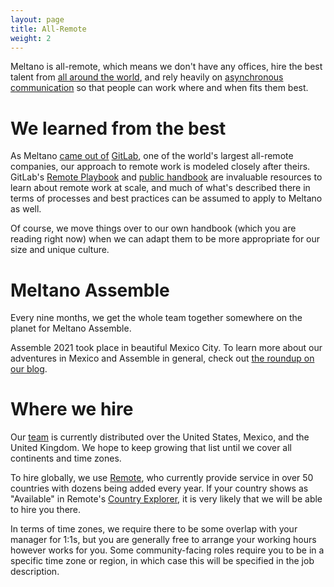 ```yaml
---
layout: page
title: All-Remote
weight: 2
---
```


Meltano is all-remote, which means we don't have any offices,
hire the best talent from [all around the world](#where-we-hire), and
rely heavily on [asynchronous communication](/company/communication#asynchronous-communication) so that people can work where and when fits them best.

# We learned from the best

As Meltano [came out of](/company/#history) [GitLab](https://about.gitlab.com), one of the world's largest all-remote companies,
our approach to remote work is modeled closely after theirs.
GitLab's [Remote Playbook](https://about.gitlab.com/company/culture/all-remote/) and [public handbook](https://about.gitlab.com/handbook/) are invaluable resources to learn about remote work at scale, and much of what's described there in terms of processes and best practices can be assumed to apply to Meltano as well.

Of course, we move things over to our own handbook (which you are reading right now) when we can adapt them to be more appropriate for our size and unique culture.

# Meltano Assemble

Every nine months, we get the whole team together somewhere on the planet for Meltano Assemble.

Assemble 2021 took place in beautiful Mexico City.
To learn more about our adventures in Mexico and Assemble in general, check out [the roundup on our blog](https://meltano.com/blog/assemble-2021-mexico-city-roundup/).

# Where we hire

Our [team](https://meltano.com/team) is currently distributed over the United States, Mexico, and the United Kingdom.
We hope to keep growing that list until we cover all continents and time zones.

To hire globally, we use [Remote](https://remote.com), who currently provide service in over 50 countries with dozens being added every year.
If your country shows as "Available" in Remote's [Country Explorer](https://remote.com/country-explorer?layout=list), it is very likely that we will be able to hire you there.

In terms of time zones, we require there to be some overlap with your manager for 1:1s, but you are generally free to arrange your working hours however works for you.
Some community-facing roles require you to be in a specific time zone or region, in which case this will be specified in the job description.
